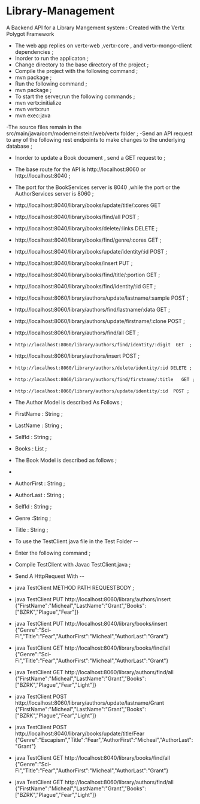 # Library-Management
A Backend API for a Library Mangement system  : Created with the Vertx Polygot Framework  

- The web app replies on vertx-web ,vertx-core , and vertx-mongo-client  dependencies ;   
- Inorder to run the applicaton  ; 
- Change directory to the base directory of the project ; 
- Compile the project with the following command ; 
- mvn package ; 
- Run the following command ; 
- mvn  package ; 
- To start the server,run the following commands ;
- mvn vertx:initialize
- mvn vertx:run  
- mvn  exec:java  

-The source files remain in the src/main/java/com/moderneinstein/web/vertx folder ; 
-Send an API request to any of the following rest endpoints to  make changes to the underlying database ; 
- Inorder to update a Book document , send a GET request to  ;
- The base route for the API is http://localhost:8060 or http://localhost:8040  ;
- The port for the BookServices server is 8040  ,while the port or the AuthorServices server  is 8060 ; 
- http://localhost:8040/library/books/update/title/:cores GET
- http://localhost:8040/library/books/find/all POST ; 
- http://localhost:8040/library/books/delete/:links DELETE ;
- http://localhost:8040/library/books/find/genre/:cores  GET ;   
- http://localhost:8040/library/books/update/identity/:id  POST ;
-  http://localhost:8040/library/books/insert  PUT ;
- http://localhost:8040/library/books/find/title/:portion  GET ;
- http://localhost:8040/library/books/find/identity/:id  GET ;

-    http://localhost:8060/library/authors/update/lastname/:sample  POST  ;
 -    http://localhost:8060/library/authors/find/lastname/:data  GET  ; 
 -    http://localhost:8060/library/authors/update/firstname/:clone  POST ;
 -    http://localhost:8060/library/authors/find/all  GET  ;
 -     http://localhost:8060/library/authors/find/identity/:digit  GET  ;
 -   http://localhost:8060/library/authors/insert POST  ;
 -     http://localhost:8060/library/authors/delete/identity/:id DELETE ;
 -     http://localhost:8060/library/authors/find/firstname/:title   GET ;
 -     http://localhost:8060/library/authors/update/identity/:id  POST ;
 - The Author Model is described As Follows ;
 - FirstName : String ;
- LastName : String  ;
- SelfId : String ;
- Books : List<String> ;
- The Book Model is described as follows ;
- 
- AuthorFirst : String ;
- AuthorLast : String ;
- SelfId : String ;
- Genre :String ;
- Title : String  ;

- To use the TestClient.java file in the Test Folder -- 
 - Enter the following command  ;   
 - Compile TestClient with Javac TestClient.java ; 
 - Send A HttpRequest With -- 
- java TestClient METHOD PATH  REQUESTBODY ; 
-  java TestClient  PUT http://localhost:8060/library/authors/insert  {\"FirstName\":\"Micheal\",\"LastName\":\"Grant\",\"Books\":[\"BZRK\",\"Plague\",\"Fear\"]}
-  java TestClient  PUT http://localhost:8040/library/books/insert  {\"Genre\":\"Sci-Fi\",\"Title\":\"Fear\",\"AuthorFirst\":\"Micheal\",\"AuthorLast\":\"Grant\"}
-  java TestClient  GET http://localhost:8040/library/books/find/all  {\"Genre\":\"Sci-Fi\",\"Title\":\"Fear\",\"AuthorFirst\":\"Micheal\",\"AuthorLast\":\"Grant\"}
-  java TestClient  GET http://localhost:8060/library/authors/find/all {\"FirstName\":\"Micheal\",\"LastName\":\"Grant\",\"Books\":[\"BZRK\",\"Plague\",\"Fear\",\"Light\"]}
- java TestClient  POST http://localhost:8060/library/authors/update/lastname/Grant  {\"FirstName\":\"Micheal\",\"LastName\":\"Grant\",\"Books\":[\"BZRK\",\"Plague\",\"Fear\",\"Light\"]}
-  java TestClient  POST http://localhost:8040/library/books/update/title/Fear  {\"Genre\":\"Escapism\",\"Title\":\"Fear\",\"AuthorFirst\":\"Micheal\",\"AuthorLast\":\"Grant\"}
-   java TestClient  GET http://localhost:8040/library/books/find/all  {\"Genre\":\"Sci-Fi\",\"Title\":\"Fear\",\"AuthorFirst\":\"Micheal\",\"AuthorLast\":\"Grant\"}
-  java TestClient  GET http://localhost:8060/library/authors/find/all {\"FirstName\":\"Micheal\",\"LastName\":\"Grant\",\"Books\":[\"BZRK\",\"Plague\",\"Fear\",\"Light\"]}   
